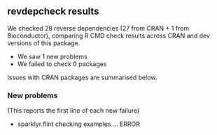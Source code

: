 ## revdepcheck results

We checked 28 reverse dependencies (27 from CRAN + 1 from Bioconductor), comparing R CMD check results across CRAN and dev versions of this package.

 * We saw 1 new problems
 * We failed to check 0 packages

Issues with CRAN packages are summarised below.

### New problems
(This reports the first line of each new failure)

* sparklyr.flint
  checking examples ... ERROR

